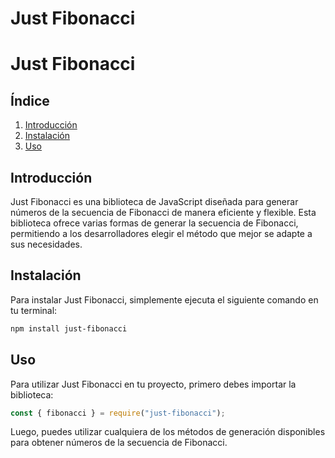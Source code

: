 # Just Fibonacci

# Just Fibonacci

## Índice

1. [Introducción](#introducción)
2. [Instalación](#instalación)
3. [Uso](#uso)

## Introducción

Just Fibonacci es una biblioteca de JavaScript diseñada para generar números de la secuencia de Fibonacci de manera eficiente y flexible. Esta biblioteca ofrece varias formas de generar la secuencia de Fibonacci, permitiendo a los desarrolladores elegir el método que mejor se adapte a sus necesidades.

## Instalación

Para instalar Just Fibonacci, simplemente ejecuta el siguiente comando en tu terminal:

```bash
npm install just-fibonacci
```

## Uso

Para utilizar Just Fibonacci en tu proyecto, primero debes importar la biblioteca:

```javascript
const { fibonacci } = require("just-fibonacci");
```

Luego, puedes utilizar cualquiera de los métodos de generación disponibles para obtener números de la secuencia de Fibonacci.
